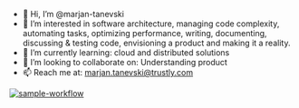 - 👋 Hi, I’m @marjan-tanevski
- 👀 I’m interested in software architecture, managing code complexity, automating tasks, optimizing performance, writing, documenting, discussing & testing code, envisioning a product and making it a reality.
- 🌱 I’m currently learning: cloud and distributed solutions
- 💞️ I’m looking to collaborate on: Understanding product
- 📫 Reach me at: marjan.tanevski@trustly.com
<!---
marjan-tanevski/marjan-tanevski is a ✨ special ✨ repository because its `README.md` (this file) appears on your GitHub profile.
You can click the Preview link to take a look at your changes.
--->


[![sample-workflow](https://github.com/marjan-tanevski/marjan-tanevski/actions/workflows/sample-workflow.yml/badge.svg)](https://github.com/marjan-tanevski/marjan-tanevski/actions/workflows/sample-workflow.yml)
